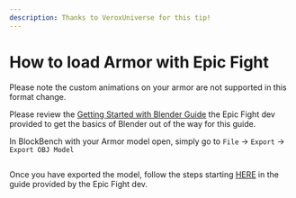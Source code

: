 ```yaml
---
description: Thanks to VeroxUniverse for this tip!
---
```


# How to load Armor with Epic Fight

Please note the custom animations on your armor are not supported in this format change.

Please review the [Getting Started with Blender Guide](https://epicfight-docs.readthedocs.io/en/latest/Guides/page3/) the Epic Fight dev provided to get the basics of Blender out of the way for this guide.

In BlockBench with your Armor model open, simply go to `File` -> `Export` -> `Export OBJ Model`

<figure><img src="https://i.imgur.com/VQ1Otzi.png" alt=""><figcaption></figcaption></figure>

Once you have exported the model, follow the steps starting [HERE](https://epicfight-docs.readthedocs.io/en/latest/Armor/3Darmor\_page1/#weight-paint-and-vertex-correction) in the guide provided by the Epic Fight dev.
